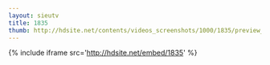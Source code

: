 ```yaml
---
layout: sieutv
title: 1835
thumb: http://hdsite.net/contents/videos_screenshots/1000/1835/preview_360p.mp4.jpg
---
```

{% include iframe src='http://hdsite.net/embed/1835' %}
 
